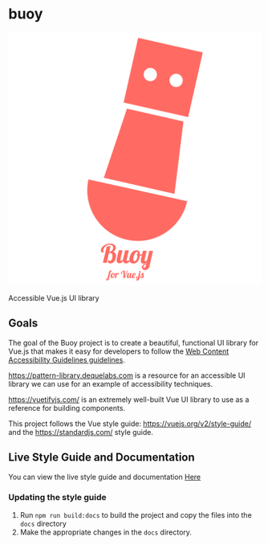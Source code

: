 # buoy

![Buoy logo](./buoylogo.png)

Accessible Vue.js UI library

## Goals

The goal of the Buoy project is to create a beautiful, functional UI library for Vue.js that makes it easy for developers to follow the [Web Content Accessibility Guidelines guidelines](https://www.w3.org/WAI/intro/wcag).

https://pattern-library.dequelabs.com is a resource for an accessible UI library we can use for an example of accessibility techniques.

https://vuetifyjs.com/ is an extremely well-built Vue UI library to use as a reference for building components.

This project follows the Vue style guide: https://vuejs.org/v2/style-guide/ and the https://standardjs.com/ style guide.

## Live Style Guide and Documentation

You can view the live style guide and documentation [Here](https://fanappics.github.io/buoy/)

### Updating the style guide
1. Run `npm run build:docs` to build the project and copy the files into the `docs` directory
1. Make the appropriate changes in the `docs` directory.
